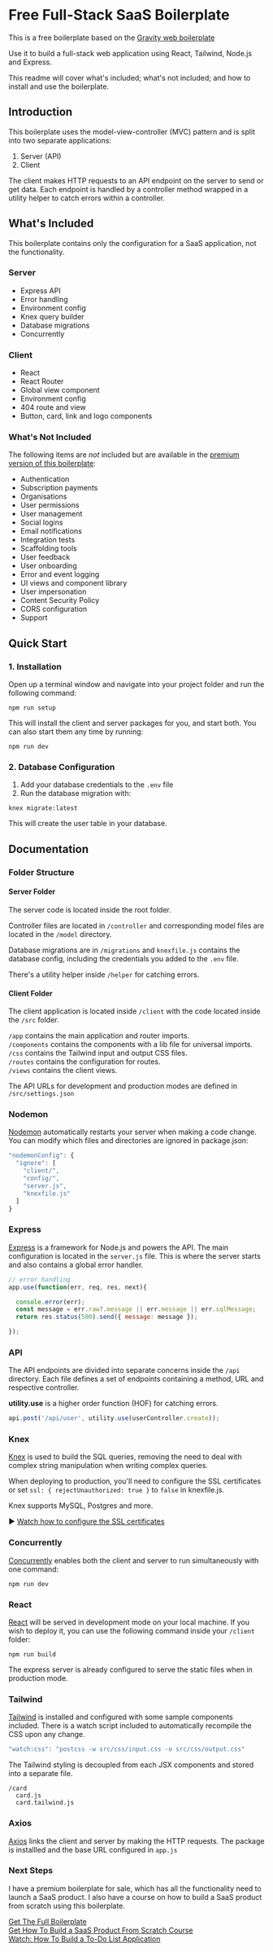 # Free Full-Stack SaaS Boilerplate

This is a free boilerplate based on the [Gravity web boilerplate](https://usegravity.app?utm_source=github&utm_campaign=free_boilerplate)

Use it to build a full-stack web application using React, Tailwind, 
Node.js and Express.

This readme will cover what's included; what's not included; 
and how to install and use the boilerplate.

## Introduction

This boilerplate uses the model-view-controller (MVC) pattern 
and is split into two separate applications:

1. Server (API)
2. Client

The client makes HTTP requests to an API endpoint on
the server to send or get data. Each endpoint is handled
by a controller method wrapped in a utility helper to
catch errors within a controller. 

## What's Included

This boilerplate contains only the configuration for a 
SaaS application, not the functionality.

### Server

- Express API
- Error handling
- Environment config
- Knex query builder
- Database migrations
- Concurrently

### Client

- React 
- React Router
- Global view component
- Environment config
- 404 route and view
- Button, card, link and logo components

### What's Not Included

The following items are *not* included but are available in the 
[premium version of this boilerplate](https://usegravity.app?utm_source=github&utm_campaign=free_boilerplate):

- Authentication
- Subscription payments
- Organisations
- User permissions
- User management
- Social logins
- Email notifications
- Integration tests
- Scaffolding tools
- User feedback
- User onboarding
- Error and event logging
- UI views and component library
- User impersonation
- Content Security Policy
- CORS configuration
- Support

## Quick Start

### 1. Installation

Open up a terminal window and navigate into your project
folder and run the following command:

```npm run setup```

This will install the client and server packages for you,
and start both. You can also start them any time by running:

```npm run dev```

### 2. Database Configuration

1. Add your database credentials to the ```.env``` file
2. Run the database migration with:

```knex migrate:latest```

This will create the user table in your database.

## Documentation

### Folder Structure

#### Server Folder

The server code is located inside the root folder.

Controller files are located in ```/controller``` and
corresponding model files are located in the ```/model``` 
directory.

Database migrations are in ```/migrations``` and ```knexfile.js```
contains the database config, including the credentials you
added to the ```.env``` file.

There's a utility helper inside ```/helper``` for catching
errors.

#### Client Folder

The client application is located inside ```/client``` with 
the code located inside the ```/src``` folder.

```/app``` contains the main application and router imports.\
```/components``` contains the components with a lib file for universal imports.\
```/css``` contains the Tailwind input and output CSS files.\
```/routes``` contains the configuration for routes.\
```/views``` contains the client views.

The API URLs for development and production modes are defined in
```/src/settings.json```

### Nodemon

[Nodemon](https://nodemon.io/) automatically restarts your server
when making a code change. You can modify which files and directories
are ignored in package.json:

```javascript
"nodemonConfig": {
  "ignore": [
    "client/",
    "config/",
    "server.js",
    "knexfile.js"
  ]
}
```

### Express

[Express](https://expressjs.com/) is a framework for Node.js 
and powers the API. The main configuration is located in the 
```server.js``` file. This is where the server starts and also 
contains a global error handler.

```javascript
// error handling
app.use(function(err, req, res, next){

  console.error(err);
  const message = err.raw?.message || err.message || err.sqlMessage;
  return res.status(500).send({ message: message });

});
```

### API

The API endpoints are divided into separate concerns inside 
the ```/api``` directory. Each file defines a set of endpoints
containing a method, URL and respective controller.

**utility.use** is a higher order function (HOF) for
catching errors.

```javascript
api.post('/api/user', utility.use(userController.create));
```

### Knex

[Knex](https://knexjs.org/) is used to build the SQL queries, 
removing the need to deal with complex string manipulation
when writing complex queries.

When deploying to production, you'll need to configure
the SSL certificates or set ```ssl: { rejectUnauthorized: true }```
to ```false``` in knexfile.js.

Knex supports MySQL, Postgres and more.

▶️ [Watch how to configure the SSL certificates](https://www.youtube.com/watch?v=TkVwVHbzukw)

### Concurrently

[Concurrently](https://github.com/open-cli-tools/concurrently) 
enables both the client and server to run simultaneously with one command: 

```npm run dev```

### React

[React](https://reactjs.org/) will be served 
in development mode on your local machine. If you wish to 
deploy it, you can use the following command inside 
your ```/client``` folder:

```npm run build```

The express server is already configured to serve
the static files when in production mode.

### Tailwind

[Tailwind](https://tailwindcss.com/) is installed 
and configured with some sample components included. 
There is a watch script included to automatically recompile
the CSS upon any change.

```javascript
"watch:css": "postcss -w src/css/input.css -o src/css/output.css"
```

The Tailwind styling is decoupled from each JSX components and
stored into a separate file.

```
/card
  card.js
  card.tailwind.js
```  

### Axios

[Axios](https://axios-http.com/docs/intro) links the client
and server by making the HTTP requests. The package is installled
and the base URL configured in ```app.js```

### Next Steps

I have a premium boilerplate for sale, which has all the functionality
need to launch a SaaS product. I also have a course on how to 
build a SaaS product from scratch using this boilerplate.

[Get The Full Boilerplate](https://usegravity.app?utm_source=github&utm_campaign=free_boilerplate)\
[Get How To Build a SaaS Product From Scratch Course](https://usegravity.app/course)\
[Watch: How To Build a To-Do List Application](https://www.youtube.com/watch?v=HuVcp7r8HpY)
